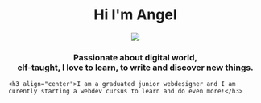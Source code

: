 <h1 align="center">Hi I'm Angel</h1>

<!-- Intro -->

<p style="margin: 15px;" align="center">
    <img src="https://readme-typing-svg.herokuapp.com?duration=2000&color=EBD41B&center=true&vCenter=true&lines=developer+fullstack;coffee+addict;vuejs+for+life">
    <h3 align="center">Passionate about digital world, <br>
    elf-taught, I love to learn, to write and discover new things.<br> </h3>
    
    <h3 align="center">I am a graduated junior webdesigner and I am curently starting a webdev cursus to learn and do even more!</h3>

</p>
